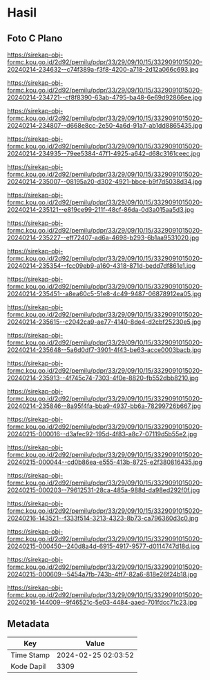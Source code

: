 # Hasil

## Foto C Plano

https://sirekap-obj-formc.kpu.go.id/2d92/pemilu/pdpr/33/29/09/10/15/3329091015020-20240214-234632--c74f389a-f3f8-4200-a718-2d12a066c693.jpg

https://sirekap-obj-formc.kpu.go.id/2d92/pemilu/pdpr/33/29/09/10/15/3329091015020-20240214-234721--cf8f8390-63ab-4795-ba48-6e69d92866ee.jpg

https://sirekap-obj-formc.kpu.go.id/2d92/pemilu/pdpr/33/29/09/10/15/3329091015020-20240214-234807--d668e8cc-2e50-4a6d-91a7-ab1dd8865435.jpg

https://sirekap-obj-formc.kpu.go.id/2d92/pemilu/pdpr/33/29/09/10/15/3329091015020-20240214-234935--79ee5384-47f1-4925-a642-d68c3161ceec.jpg

https://sirekap-obj-formc.kpu.go.id/2d92/pemilu/pdpr/33/29/09/10/15/3329091015020-20240214-235007--08195a20-d302-4921-bbce-b9f7d5038d34.jpg

https://sirekap-obj-formc.kpu.go.id/2d92/pemilu/pdpr/33/29/09/10/15/3329091015020-20240214-235121--e819ce99-211f-48cf-86da-0d3a015aa5d3.jpg

https://sirekap-obj-formc.kpu.go.id/2d92/pemilu/pdpr/33/29/09/10/15/3329091015020-20240214-235227--eff72407-ad6a-4698-b293-6b1aa9531020.jpg

https://sirekap-obj-formc.kpu.go.id/2d92/pemilu/pdpr/33/29/09/10/15/3329091015020-20240214-235354--fcc09eb9-a160-4318-871d-bedd7df861e1.jpg

https://sirekap-obj-formc.kpu.go.id/2d92/pemilu/pdpr/33/29/09/10/15/3329091015020-20240214-235451--a8ea60c5-51e8-4c49-9487-06878912ea05.jpg

https://sirekap-obj-formc.kpu.go.id/2d92/pemilu/pdpr/33/29/09/10/15/3329091015020-20240214-235615--c2042ca9-ae77-4140-8de4-d2cbf25230e5.jpg

https://sirekap-obj-formc.kpu.go.id/2d92/pemilu/pdpr/33/29/09/10/15/3329091015020-20240214-235648--5a6d0df7-3901-4f43-be63-acce0003bacb.jpg

https://sirekap-obj-formc.kpu.go.id/2d92/pemilu/pdpr/33/29/09/10/15/3329091015020-20240214-235913--4f745c74-7303-4f0e-8820-fb552dbb8210.jpg

https://sirekap-obj-formc.kpu.go.id/2d92/pemilu/pdpr/33/29/09/10/15/3329091015020-20240214-235846--8a95f4fa-bba9-4937-bb6a-78299726b667.jpg

https://sirekap-obj-formc.kpu.go.id/2d92/pemilu/pdpr/33/29/09/10/15/3329091015020-20240215-000016--d3afec92-195d-4f83-a8c7-07119d5b55e2.jpg

https://sirekap-obj-formc.kpu.go.id/2d92/pemilu/pdpr/33/29/09/10/15/3329091015020-20240215-000044--cd0b86ea-e555-413b-8725-e2f380816435.jpg

https://sirekap-obj-formc.kpu.go.id/2d92/pemilu/pdpr/33/29/09/10/15/3329091015020-20240215-000203--79612531-28ca-485a-988d-da98ed292f0f.jpg

https://sirekap-obj-formc.kpu.go.id/2d92/pemilu/pdpr/33/29/09/10/15/3329091015020-20240216-143521--f333f514-3213-4323-8b73-ca796360d3c0.jpg

https://sirekap-obj-formc.kpu.go.id/2d92/pemilu/pdpr/33/29/09/10/15/3329091015020-20240215-000450--240d8a4d-6915-4917-9577-d0114747d18d.jpg

https://sirekap-obj-formc.kpu.go.id/2d92/pemilu/pdpr/33/29/09/10/15/3329091015020-20240215-000609--5454a7fb-743b-4ff7-82a6-818e26f24b18.jpg

https://sirekap-obj-formc.kpu.go.id/2d92/pemilu/pdpr/33/29/09/10/15/3329091015020-20240216-144009--9f46521c-5e03-4484-aaed-701fdcc71c23.jpg


## Metadata

| Key        | Value               |
| ---------- | ------------------- |
| Time Stamp | 2024-02-25 02:03:52 |
| Kode Dapil | 3309                |



